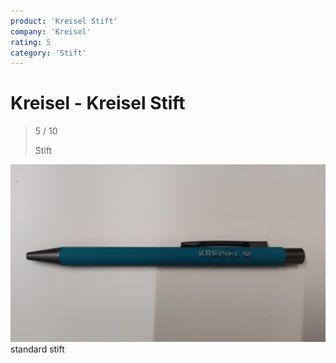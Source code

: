```yaml
---
product: 'Kreisel Stift'
company: 'Kreisel'
rating: 5
category: 'Stift'
---
```


# Kreisel - Kreisel Stift
>
> 5 / 10
>
> Stift

![Kreisel Stift](assets\kreisel-kreisel-stift-c3989790-fd31-41fa-b49b-79c631f015b1.jpg)
standard stift
